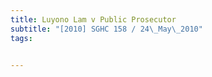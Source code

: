 ```yaml
---
title: Luyono Lam v Public Prosecutor 
subtitle: "[2010] SGHC 158 / 24\_May\_2010"
tags:


---
```


